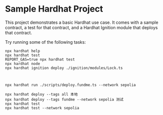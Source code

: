 # Sample Hardhat Project

This project demonstrates a basic Hardhat use case. It comes with a sample contract, a test for that contract, and a Hardhat Ignition module that deploys that contract.

Try running some of the following tasks:

```shell
npx hardhat help
npx hardhat test
REPORT_GAS=true npx hardhat test
npx hardhat node
npx hardhat ignition deploy ./ignition/modules/Lock.ts



npx hardhat run ./scripts/deploy.fundme.ts --network sepolia 

npx hardhat deploy --tags all 本地
npx hardhat deploy --tags fundme --network sepolia 测试
npx hardhat test 
npx hardhat test --network sepolia
```
